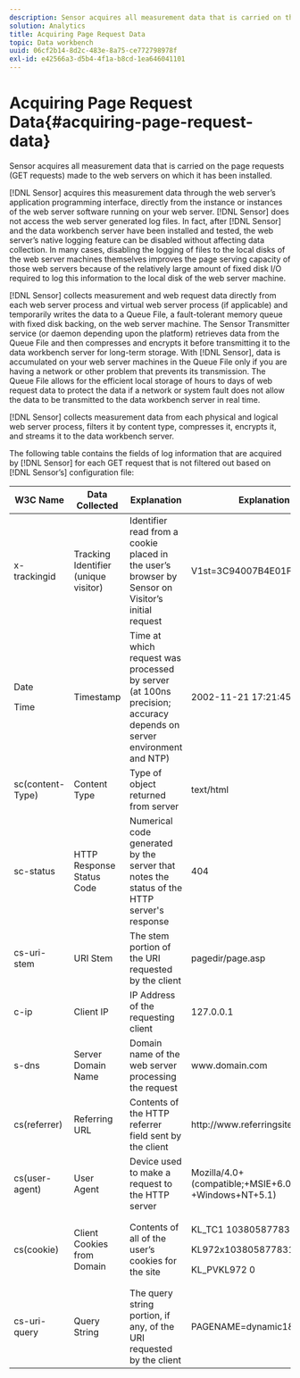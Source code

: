 ```yaml
---
description: Sensor acquires all measurement data that is carried on the page requests (GET requests) made to the web servers on which it has been installed.
solution: Analytics
title: Acquiring Page Request Data
topic: Data workbench
uuid: 06cf2b14-8d2c-483e-8a75-ce772798978f
exl-id: e42566a3-d5b4-4f1a-b8cd-1ea646041101
---
```

# Acquiring Page Request Data{#acquiring-page-request-data}

Sensor acquires all measurement data that is carried on the page requests (GET requests) made to the web servers on which it has been installed.

 [!DNL Sensor] acquires this measurement data through the web server’s application programming interface, directly from the instance or instances of the web server software running on your web server. [!DNL Sensor] does not access the web server generated log files. In fact, after [!DNL Sensor] and the data workbench server have been installed and tested, the web server’s native logging feature can be disabled without affecting data collection. In many cases, disabling the logging of files to the local disks of the web server machines themselves improves the page serving capacity of those web servers because of the relatively large amount of fixed disk I/O required to log this information to the local disk of the web server machine.

[!DNL Sensor] collects measurement and web request data directly from each web server process and virtual web server process (if applicable) and temporarily writes the data to a Queue File, a fault-tolerant memory queue with fixed disk backing, on the web server machine. The Sensor Transmitter service (or daemon depending upon the platform) retrieves data from the Queue File and then compresses and encrypts it before transmitting it to the data workbench server for long-term storage. With [!DNL Sensor], data is accumulated on your web server machines in the Queue File only if you are having a network or other problem that prevents its transmission. The Queue File allows for the efficient local storage of hours to days of web request data to protect the data if a network or system fault does not allow the data to be transmitted to the data workbench server in real time.

[!DNL Sensor] collects measurement data from each physical and logical web server process, filters it by content type, compresses it, encrypts it, and streams it to the data workbench server.

The following table contains the fields of log information that are acquired by [!DNL Sensor] for each GET request that is not filtered out based on [!DNL Sensor’s] configuration file:

<table id="table_5F65474150EC41648B35D0B031FB9B15"> 
 <thead> 
  <tr> 
   <th colname="col1" class="entry"> W3C Name </th> 
   <th colname="col2" class="entry"> Data Collected </th> 
   <th colname="col3" class="entry"> Explanation </th> 
   <th colname="col4" class="entry"> Explanation </th> 
  </tr> 
 </thead>
 <tbody> 
  <tr> 
   <td colname="col1"> x-trackingid </td> 
   <td colname="col2"> Tracking Identifier (unique visitor) </td> 
   <td colname="col3"> Identifier read from a cookie placed in the user’s browser by <span class="wintitle"> Sensor </span> on Visitor’s initial request </td> 
   <td colname="col4"> V1st=3C94007B4E01F9C2 </td> 
  </tr> 
  <tr> 
   <td colname="col1"> <p>Date </p> <p>Time </p> </td> 
   <td colname="col2"> Timestamp </td> 
   <td colname="col3"> Time at which request was processed by server (at 100ns precision; accuracy depends on server environment and NTP) </td> 
   <td colname="col4"> 2002-11-21 17:21:45.123 </td> 
  </tr> 
  <tr> 
   <td colname="col1"> sc(content-Type) </td> 
   <td colname="col2"> Content Type </td> 
   <td colname="col3"> Type of object returned from server </td> 
   <td colname="col4"> text/html </td> 
  </tr> 
  <tr> 
   <td colname="col1"> sc-status </td> 
   <td colname="col2"> HTTP Response Status Code </td> 
   <td colname="col3"> Numerical code generated by the server that notes the status of the HTTP server's response </td> 
   <td colname="col4"> 404 </td> 
  </tr> 
  <tr> 
   <td colname="col1"> cs-uri-stem </td> 
   <td colname="col2"> URI Stem </td> 
   <td colname="col3"> The stem portion of the URI requested by the client </td> 
   <td colname="col4"> <span class="filepath"> pagedir/page.asp </span> </td> 
  </tr> 
  <tr> 
   <td colname="col1"> c-ip </td> 
   <td colname="col2"> Client IP </td> 
   <td colname="col3"> IP Address of the requesting client </td> 
   <td colname="col4"> 127.0.0.1 </td> 
  </tr> 
  <tr> 
   <td colname="col1"> s-dns </td> 
   <td colname="col2"> Server Domain Name </td> 
   <td colname="col3"> Domain name of the web server processing the request </td> 
   <td colname="col4"> <span class="filepath"> www.domain.com </span> </td> 
  </tr> 
  <tr> 
   <td colname="col1"> cs(referrer) </td> 
   <td colname="col2"> Referring URL </td> 
   <td colname="col3"> Contents of the HTTP referrer field sent by the client </td> 
   <td colname="col4"> <span class="filepath"> http://www.referringsite.com </span> </td> 
  </tr> 
  <tr> 
   <td colname="col1"> cs(user-agent) </td> 
   <td colname="col2"> User Agent </td> 
   <td colname="col3"> Device used to make a request to the HTTP server </td> 
   <td colname="col4"> Mozilla/4.0+(compatible;+MSIE+6.0; +Windows+NT+5.1) </td> 
  </tr> 
  <tr> 
   <td colname="col1"> cs(cookie) </td> 
   <td colname="col2"> Client Cookies from Domain </td> 
   <td colname="col3"> Contents of all of the user’s cookies for the site </td> 
   <td colname="col4"> <p>KL_TC1 1038058778312 </p> <p>KL972x1038058778312282052 </p> <p>KL_PVKL972 0 </p> </td> 
  </tr> 
  <tr> 
   <td colname="col1"> cs-uri-query </td> 
   <td colname="col2"> Query String </td> 
   <td colname="col3"> The query string portion, if any, of the URI requested by the client </td> 
   <td colname="col4"> PAGENAME=dynamic1&amp;link=3001 </td> 
  </tr> 
 </tbody> 
</table>
